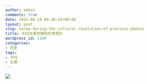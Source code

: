 ```yaml
---
author: admin
comments: true
date: 2012-06-19 04:30:43+00:00
layout: post
slug: karma-during-the-cultural-revolution-of-precious-photos
title: 卡玛文革时期的珍贵照片
wordpress_id: 1149
categories:
- 历史
tags:
- 卡玛
- 文革
---
```


<!-- more -->
[![](http://bitcn.org/wp-content/uploads/2012/06/2249491ih0ihio1h28874z.jpg)](http://bitcn.org/wp-content/uploads/2012/06/2249491ih0ihio1h28874z.jpg)
